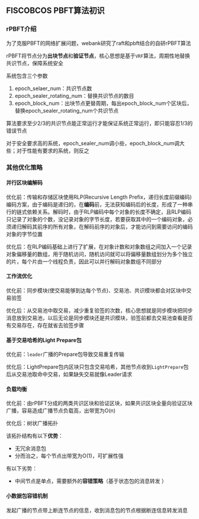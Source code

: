 ## FISCOBCOS PBFT算法初识





### rPBFT介绍

为了克服PBFT的网络扩展问题，webank研究了raft和pbft结合的自研rPBFT算法

rPBFT将节点分为**出块节点**和**验证节点**，核心思想是基于`VRF`算法，周期性地替换共识节点，保障系统安全

系统包含三个参数

1. epoch_selaer_num：共识节点数
2. epoch_sealer_rotating_num：替换共识节点的数目
3. epoch_block_num：出块节点更替周期，每出epoch_block_num个区块后，替换epoch_sealer_rotating_num个共识节点

算法要求至少2/3的共识节点能正常运行才能保证系统正常运行，即只能容忍1/3的错误节点

对于安全要求高的系统，epoch_sealer_num调小些，epoch_block_num调大些；对于性能有要求的系统，则反之

### 其他优化策略

#### 并行区块编解码

优化前：传输和存储区块使用RLP(Recursive  Length Prefix，递归长度前缀编码)编码方案，由于编码是递归的，在**编码**前，无法获知编码后的长度，形成了一种串行的链式依赖关系。解码时，由于RLP编码中每个对象的长度不确定，且RLP编码只记录了对象的个数，没记录对象的字节长度，若要获取其中的一个编码对象，必须递归解码其前序的所有对象，在解码前序的对象后，才能访问到需要访问的编码对象的字节位置

优化后：在RLP编码基础上进行了扩展，在对象计数和对象数组之间加入一个记录对象偏移量的数组，用于随机访问，随机访问就可以将偏移量数组划分为多个独立的片，每个片由一个线程负责，因此可以并行解码对象数组不同部分

#### 工作流优化

优化前：同步模块(使交易能够到达每个节点)、交易池、共识模块都会对区块中交易验签

优化后：从交易池中取交易，减少重复验签的次数，核心思想就是同步模块把同步消息放到交易池，以后无论是同步模块还是共识模块，验签前都去交易池查看是否有交易存在，存在就省去验签步骤

 #### 基于交易哈希的Light Prepare包

优化前：`leader`广播的Prepare包导致交易重复传输

优化后：LightPrepare包内区块只包含交易哈希，其他节点收到`LightPrepare`包后从交易池取命中交易，如果缺失交易就像Leader请求

#### 负载均衡

优化前：由rPBFT分成的两类共识区块和验证区块，如果共识区块全量向验证区块广播，容易造成广播节点负载高，出带宽为O(n)

优化后：树状广播拓扑

该拓扑结构有以下**优势**：

- 无冗余消息包
- 分而治之，每个节点出带宽为O(1)，可扩展性强

有以下劣势：

- 中间节点是单点，需要额外的**容错策略**（基于状态包的消息转发 ）

#### 小数据包容错机制

发起广播的节点带上断连节点的信息，收到消息包的节点根据断连信息转发消息